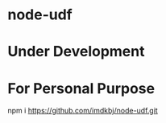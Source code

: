 # node-udf

# Under Development

# For Personal Purpose

npm i https://github.com/imdkbj/node-udf.git
